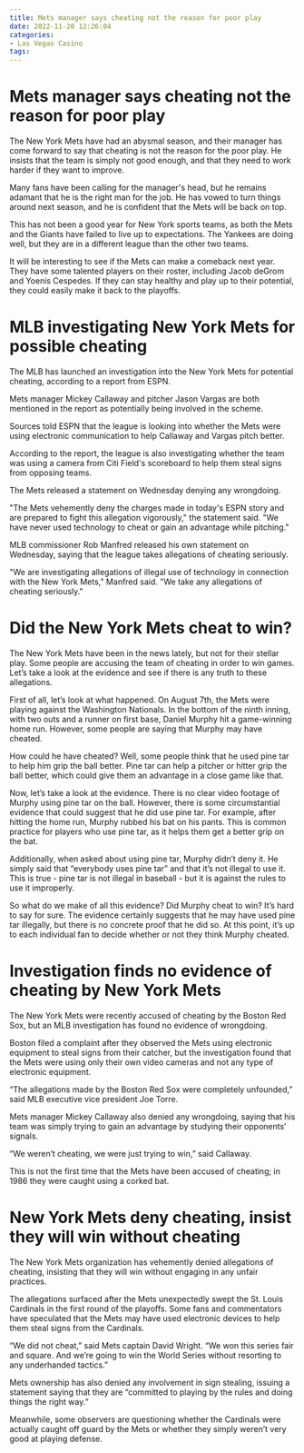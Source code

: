 ```yaml
---
title: Mets manager says cheating not the reason for poor play
date: 2022-11-20 12:26:04
categories:
- Las Vegas Casino
tags:
---
```



#  Mets manager says cheating not the reason for poor play

The New York Mets have had an abysmal season, and their manager has come forward to say that cheating is not the reason for the poor play. He insists that the team is simply not good enough, and that they need to work harder if they want to improve.

Many fans have been calling for the manager's head, but he remains adamant that he is the right man for the job. He has vowed to turn things around next season, and he is confident that the Mets will be back on top.

This has not been a good year for New York sports teams, as both the Mets and the Giants have failed to live up to expectations. The Yankees are doing well, but they are in a different league than the other two teams.

It will be interesting to see if the Mets can make a comeback next year. They have some talented players on their roster, including Jacob deGrom and Yoenis Cespedes. If they can stay healthy and play up to their potential, they could easily make it back to the playoffs.

#  MLB investigating New York Mets for possible cheating

The MLB has launched an investigation into the New York Mets for potential cheating, according to a report from ESPN.

Mets manager Mickey Callaway and pitcher Jason Vargas are both mentioned in the report as potentially being involved in the scheme.

Sources told ESPN that the league is looking into whether the Mets were using electronic communication to help Callaway and Vargas pitch better.

According to the report, the league is also investigating whether the team was using a camera from Citi Field's scoreboard to help them steal signs from opposing teams.

The Mets released a statement on Wednesday denying any wrongdoing.

"The Mets vehemently deny the charges made in today's ESPN story and are prepared to fight this allegation vigorously," the statement said. "We have never used technology to cheat or gain an advantage while pitching."

MLB commissioner Rob Manfred released his own statement on Wednesday, saying that the league takes allegations of cheating seriously.

"We are investigating allegations of illegal use of technology in connection with the New York Mets," Manfred said. "We take any allegations of cheating seriously."

#  Did the New York Mets cheat to win?

The New York Mets have been in the news lately, but not for their stellar play. Some people are accusing the team of cheating in order to win games. Let’s take a look at the evidence and see if there is any truth to these allegations.

First of all, let’s look at what happened. On August 7th, the Mets were playing against the Washington Nationals. In the bottom of the ninth inning, with two outs and a runner on first base, Daniel Murphy hit a game-winning home run. However, some people are saying that Murphy may have cheated.

How could he have cheated? Well, some people think that he used pine tar to help him grip the ball better. Pine tar can help a pitcher or hitter grip the ball better, which could give them an advantage in a close game like that.

Now, let’s take a look at the evidence. There is no clear video footage of Murphy using pine tar on the ball. However, there is some circumstantial evidence that could suggest that he did use pine tar. For example, after hitting the home run, Murphy rubbed his bat on his pants. This is common practice for players who use pine tar, as it helps them get a better grip on the bat.

Additionally, when asked about using pine tar, Murphy didn’t deny it. He simply said that “everybody uses pine tar” and that it’s not illegal to use it. This is true - pine tar is not illegal in baseball - but it is against the rules to use it improperly.

So what do we make of all this evidence? Did Murphy cheat to win? It’s hard to say for sure. The evidence certainly suggests that he may have used pine tar illegally, but there is no concrete proof that he did so. At this point, it’s up to each individual fan to decide whether or not they think Murphy cheated.

#  Investigation finds no evidence of cheating by New York Mets

The New York Mets were recently accused of cheating by the Boston Red Sox, but an MLB investigation has found no evidence of wrongdoing.

Boston filed a complaint after they observed the Mets using electronic equipment to steal signs from their catcher, but the investigation found that the Mets were using only their own video cameras and not any type of electronic equipment.

“The allegations made by the Boston Red Sox were completely unfounded,” said MLB executive vice president Joe Torre.

Mets manager Mickey Callaway also denied any wrongdoing, saying that his team was simply trying to gain an advantage by studying their opponents’ signals.

“We weren’t cheating, we were just trying to win,” said Callaway.

This is not the first time that the Mets have been accused of cheating; in 1986 they were caught using a corked bat.

#  New York Mets deny cheating, insist they will win without cheating

The New York Mets organization has vehemently denied allegations of cheating, insisting that they will win without engaging in any unfair practices.

The allegations surfaced after the Mets unexpectedly swept the St. Louis Cardinals in the first round of the playoffs. Some fans and commentators have speculated that the Mets may have used electronic devices to help them steal signs from the Cardinals.

“We did not cheat,” said Mets captain David Wright. “We won this series fair and square. And we’re going to win the World Series without resorting to any underhanded tactics.”

Mets ownership has also denied any involvement in sign stealing, issuing a statement saying that they are “committed to playing by the rules and doing things the right way.”

Meanwhile, some observers are questioning whether the Cardinals were actually caught off guard by the Mets or whether they simply weren’t very good at playing defense.